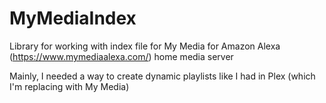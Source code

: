 # MyMediaIndex

Library for working with index file for My Media for Amazon Alexa (https://www.mymediaalexa.com/) home media server

Mainly, I needed a way to create dynamic playlists like I had in Plex (which I'm replacing with My Media)
